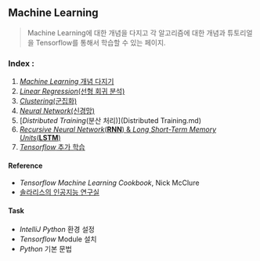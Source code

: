 ## Machine Learning
> Machine Learning에 대한 개념을 다지고 각 알고리즘에 대한 개념과 튜토리얼을 Tensorflow를 통해서 학습할 수 있는 페이지.

### Index :
1. [_Machine Learning_ 개념 다지기](1.MachineLearning_basic.md)
2. [_Linear Regression_(선형 회귀 분석)](Linear_Regression.md)
3. [_Clustering_(군집화)](Clustering.md)
4. [_Neural Network_(신경망)](Neural_Network.md)
5. [_Distributed Training_(분산 처리)](Distributed Training.md)
6. [_Recursive Neural Network_(__RNN__) & _Long Short-Term Memory Units_(__LSTM__)](RNN_LSTM.md)
7. [_Tensorflow_ 추가 학습](Additional_Tensorflow.md)

#### Reference
- _Tensorflow Machine Learning Cookbook_, Nick McClure
- [솔라리스의 인공지능 연구실](http://solarisailab.com/archives/1785)

#### Task
- _IntelliJ Python_ 환경 설정
- _Tensorflow_ Module 설치
- _Python_ 기본 문법

